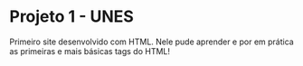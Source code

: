 # Projeto 1 - UNES
Primeiro site desenvolvido com HTML. Nele pude aprender e por em prática as primeiras e mais básicas tags do HTML!
